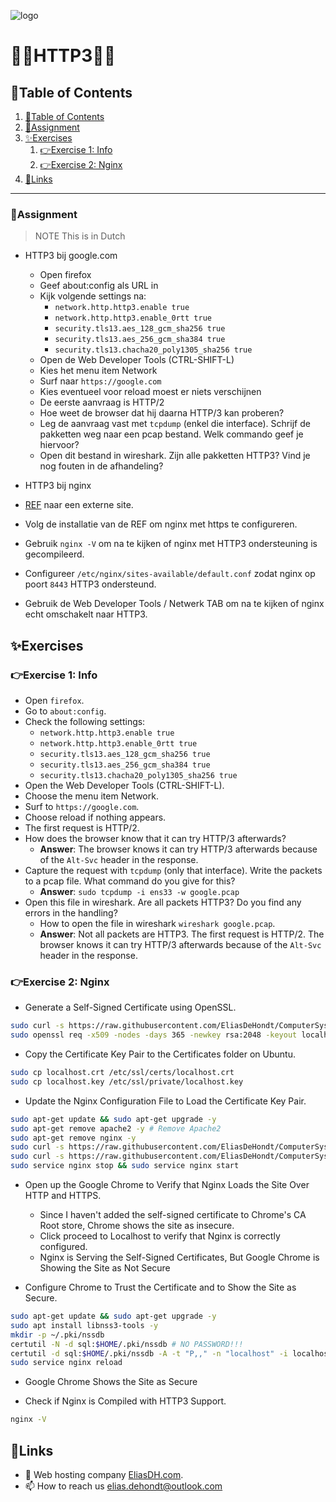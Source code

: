 ![logo](https://eliasdh.com/assets/media/images/logo-github.png)
# 💙🤍HTTP3🤍💙

## 📘Table of Contents

1. [📘Table of Contents](#📘table-of-contents)
2. [📝Assignment](#📝assignment)
3. [✨Exercises](#✨exercises)
    1. [👉Exercise 1: Info](#👉exercise-1-info)
    2. [👉Exercise 2: Nginx](#👉exercise-2-nginx)
5. [🔗Links](#🔗links)

---

### 📝Assignment 
> NOTE This is in Dutch

- HTTP3 bij google.com
    - Open firefox
    - Geef about:config als URL in
    - Kijk volgende settings na:
        - `network.http.http3.enable true`
        - `network.http.http3.enable_0rtt true`
        - `security.tls13.aes_128_gcm_sha256 true`
        - `security.tls13.aes_256_gcm_sha384 true`
        - `security.tls13.chacha20_poly1305_sha256 true`
    - Open de Web Developer Tools (CTRL-SHIFT-L)
    - Kies het menu item Network
    - Surf naar `https://google.com`
    - Kies eventueel voor reload moest er niets verschijnen
    - De eerste aanvraag is HTTP/2
    - Hoe weet de browser dat hij daarna HTTP/3 kan proberen?
    - Leg de aanvraag vast met `tcpdump` (enkel die interface). Schrijf de pakketten weg naar een pcap bestand. Welk commando geef je hiervoor?
    - Open dit bestand in wireshark. Zijn alle pakketten HTTP3? Vind je nog fouten in de afhandeling?

- HTTP3 bij nginx
- [REF](https://www.humankode.com/ssl/create-a-selfsigned-certificate-for-nginx-in-5-minutes/) naar een externe site.
- Volg de installatie van de REF om nginx met https te configureren.
- Gebruik `nginx -V` om na te kijken of nginx met HTTP3 ondersteuning is gecompileerd.
- Configureer `/etc/nginx/sites-available/default.conf` zodat nginx op poort `8443` HTTP3 ondersteund.
- Gebruik de Web Developer Tools / Netwerk TAB om na te kijken of nginx echt omschakelt naar HTTP3.


## ✨Exercises

### 👉Exercise 1: Info

- Open `firefox`.
- Go to `about:config`.
- Check the following settings:
    - `network.http.http3.enable true`
    - `network.http.http3.enable_0rtt true`
    - `security.tls13.aes_128_gcm_sha256 true`
    - `security.tls13.aes_256_gcm_sha384 true`
    - `security.tls13.chacha20_poly1305_sha256 true`
- Open the Web Developer Tools (CTRL-SHIFT-L).
- Choose the menu item Network.
- Surf to `https://google.com`.
- Choose reload if nothing appears.
- The first request is HTTP/2.
- How does the browser know that it can try HTTP/3 afterwards?
    - **Answer**: The browser knows it can try HTTP/3 afterwards because of the `Alt-Svc` header in the response.
- Capture the request with `tcpdump` (only that interface). Write the packets to a pcap file. What command do you give for this?
    - **Answer**: `sudo tcpdump -i ens33 -w google.pcap`
- Open this file in wireshark. Are all packets HTTP3? Do you find any errors in the handling?
    - How to open the file in wireshark `wireshark google.pcap`.
    - **Answer**: Not all packets are HTTP3. The first request is HTTP/2. The browser knows it can try HTTP/3 afterwards because of the `Alt-Svc` header in the response.

### 👉Exercise 2: Nginx

- Generate a Self-Signed Certificate using OpenSSL.
```bash
sudo curl -s https://raw.githubusercontent.com/EliasDeHondt/ComputerSystems3-ISB/main/Scripts/http3/localhost.conf -o ./localhost.conf
sudo openssl req -x509 -nodes -days 365 -newkey rsa:2048 -keyout localhost.key -out localhost.crt -config localhost.conf
```

- Copy the Certificate Key Pair to the Certificates folder on Ubuntu.
```bash
sudo cp localhost.crt /etc/ssl/certs/localhost.crt
sudo cp localhost.key /etc/ssl/private/localhost.key
```

- Update the Nginx Configuration File to Load the Certificate Key Pair.
```bash
sudo apt-get update && sudo apt-get upgrade -y
sudo apt-get remove apache2 -y # Remove Apache2
sudo apt-get remove nginx -y
sudo curl -s https://raw.githubusercontent.com/EliasDeHondt/ComputerSystems3-ISB/main/html/index.html -o /var/www/html/index.html
sudo curl -s https://raw.githubusercontent.com/EliasDeHondt/ComputerSystems3-ISB/main/Scripts/http3/nginx.conf -o /etc/nginx/sites-available/default
sudo service nginx stop && sudo service nginx start
```

- Open up the Google Chrome to Verify that Nginx Loads the Site Over HTTP and HTTPS.
    - Since I haven't added the self-signed certificate to Chrome's CA Root store, Chrome shows the site as insecure.
    - Click proceed to Localhost to verify that Nginx is correctly configured.
    - Nginx is Serving the Self-Signed Certificates, But Google Chrome is Showing the Site as Not Secure

- Configure Chrome to Trust the Certificate and to Show the Site as Secure.
```bash
sudo apt-get update && sudo apt-get upgrade -y
sudo apt install libnss3-tools -y
mkdir -p ~/.pki/nssdb
certutil -N -d sql:$HOME/.pki/nssdb # NO PASSWORD!!!
certutil -d sql:$HOME/.pki/nssdb -A -t "P,," -n "localhost" -i localhost.crt
sudo service nginx reload
```
- Google Chrome Shows the Site as Secure

- Check if Nginx is Compiled with HTTP3 Support.
```bash
nginx -V
```

## 🔗Links
- 👯 Web hosting company [EliasDH.com](https://eliasdh.com).
- 📫 How to reach us elias.dehondt@outlook.com